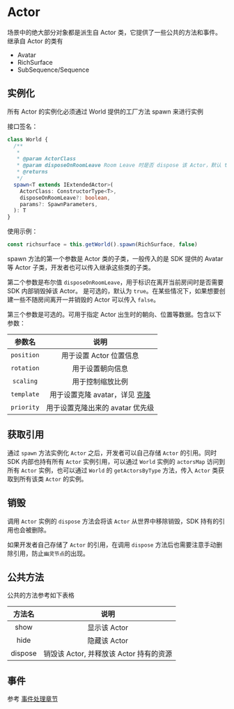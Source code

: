 # Actor

场景中的绝大部分对象都是派生自 Actor 类，它提供了一些公共的方法和事件。继承自 Actor 的类有

- Avatar
- RichSurface
- SubSequence/Sequence

## 实例化

所有 Actor 的实例化必须通过 World 提供的工厂方法 spawn 来进行实例

接口签名：

```ts
class World {
  /**
   *
   * @param ActorClass
   * @param disposeOnRoomLeave Room Leave 时是否 dispose 该 Actor，默认 true
   * @returns
   */
  spawn<T extends IExtendedActor>(
    ActorClass: ConstructorType<T>,
    disposeOnRoomLeave?: boolean,
    params?: SpawnParameters,
  ): T
}
```

使用示例：

```ts
const richsurface = this.getWorld().spawn(RichSurface, false)
```

spawn 方法的第一个参数是 Actor 类的子类，一般传入的是 SDK 提供的 Avatar 等 Actor 子类，开发者也可以传入继承这些类的子类。

第二个参数是布尔值 `disposeOnRoomLeave`，用于标识在离开当前房间时是否需要 SDK 内部销毁掉该 Actor。 是可选的，默认为 `true`。在某些情况下，如果想要创建一些不随房间离开一并销毁的 Actor 可以传入 `false`。

第三个参数是可选的。可用于指定 Actor 出生时的朝向、位置等数据。包含以下参数：

|   参数名   |                     说明                      |
| :--------: | :-------------------------------------------: |
| `position` |            用于设置 Actor 位置信息            |
| `rotation` |               用于设置朝向信息                |
| `scaling`  |               用于控制缩放比例                |
| `template` | 用于设置克隆 avatar，详见 [克隆](./avatar.md) |
| `priority` |       用于设置克隆出来的 avatar 优先级        |

## 获取引用

通过 `spawn` 方法实例化 `Actor` 之后，开发者可以自己存储 `Actor` 的引用。同时 SDK 内部也持有所有 `Actor` 实例引用，可以通过 `World` 实例的 `actorsMap` 访问到所有 `Actor` 实例，也可以通过 `World` 的 `getActorsByType` 方法，传入 `Actor` 类获取到所有该类 `Actor` 的实例。

## 销毁

调用 `Actor` 实例的 `dispose` 方法会将该 `Actor` 从世界中移除销毁，SDK 持有的引用也会被删除。

如果开发者自己存储了 `Actor` 的引用，在调用 `dispose` 方法后也需要注意手动删除引用，防止`幽灵节点`的出现。

## 公共方法

公共的方法参考如下表格

| 方法名  |                  说明                   |
| :-----: | :-------------------------------------: |
|  show   |              显示该 Actor               |
|  hide   |              隐藏该 Actor               |
| dispose | 销毁该 Actor, 并释放该 Actor 持有的资源 |

## 事件

参考 [事件处理章节](./event.md)
